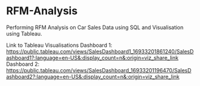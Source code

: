 # RFM-Analysis
Performing RFM Analysis on Car Sales Data using SQL and Visualisation using Tableau. 

Link to Tableau Visualisations
Dashboard 1: https://public.tableau.com/views/SalesDashboard1_16933201861240/SalesDashboard1?:language=en-US&:display_count=n&:origin=viz_share_link
Dashboard 2: https://public.tableau.com/views/SalesDashboard_16933201196470/SalesDashboard2?:language=en-US&:display_count=n&:origin=viz_share_link
